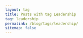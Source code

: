```yaml
---
layout: tag
title: Posts with tag Leadership
tag: leadership
permalink: /blog/tags/leadership/
sitemap: false
---
```


